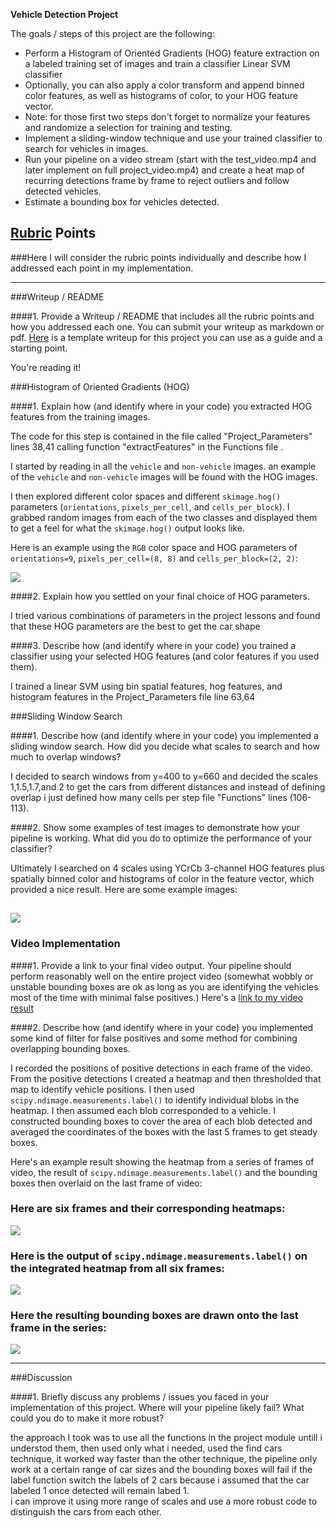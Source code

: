 **Vehicle Detection Project**

The goals / steps of this project are the following:

* Perform a Histogram of Oriented Gradients (HOG) feature extraction on a labeled training set of images and train a classifier Linear SVM classifier
* Optionally, you can also apply a color transform and append binned color features, as well as histograms of color, to your HOG feature vector. 
* Note: for those first two steps don't forget to normalize your features and randomize a selection for training and testing.
* Implement a sliding-window technique and use your trained classifier to search for vehicles in images.
* Run your pipeline on a video stream (start with the test_video.mp4 and later implement on full project_video.mp4) and create a heat map of recurring detections frame by frame to reject outliers and follow detected vehicles.
* Estimate a bounding box for vehicles detected.

[//]: # (Image References)
[image1]: ./output_images/car-notcar_and_hogFeatures.png
[image2]: ./output_images/sliding_window.jpg
[image3]: ./output_images/bboxes_and_heat.png
[image4]: ./output_images/labels_map_and_heat.png
[image5]: ./output_images/output.png
[video1]: ./project_video_output.mp4

## [Rubric](https://review.udacity.com/#!/rubrics/513/view) Points
###Here I will consider the rubric points individually and describe how I addressed each point in my implementation.  

---
###Writeup / README

####1. Provide a Writeup / README that includes all the rubric points and how you addressed each one.  You can submit your writeup as markdown or pdf.  [Here](https://github.com/udacity/CarND-Vehicle-Detection/blob/master/writeup_template.md) is a template writeup for this project you can use as a guide and a starting point.  

You're reading it!  

###Histogram of Oriented Gradients (HOG)

####1. Explain how (and identify where in your code) you extracted HOG features from the training images.

The code for this step is contained in the file called "Project_Parameters" lines 38,41 calling function "extractFeatures" in the Functions file .  

I started by reading in all the `vehicle` and `non-vehicle` images. an example of the `vehicle` and `non-vehicle` images will be found with the HOG images.  

I then explored different color spaces and different `skimage.hog()` parameters (`orientations`, `pixels_per_cell`, and `cells_per_block`).  I grabbed random images from each of the two classes and displayed them to get a feel for what the `skimage.hog()` output looks like.  

Here is an example using the `RGB` color space and HOG parameters of `orientations=9`, `pixels_per_cell=(8, 8)` and `cells_per_block=(2, 2)`:


![][image1]

####2. Explain how you settled on your final choice of HOG parameters.

I tried various combinations of parameters in the project lessons and found that these HOG parameters are the best to get the car shape  

####3. Describe how (and identify where in your code) you trained a classifier using your selected HOG features (and color features if you used them).

I trained a linear SVM using bin spatial features, hog features, and histogram features in the Project_Parameters file line 63,64  

###Sliding Window Search

####1. Describe how (and identify where in your code) you implemented a sliding window search.  How did you decide what scales to search and how much to overlap windows?

I decided to search windows from y=400 to y=660 and decided the scales 1,1.5,1.7,and 2 to get the cars from different distances and instead of defining overlap i just defined how many cells per step file "Functions" lines (106-113).

####2. Show some examples of test images to demonstrate how your pipeline is working.  What did you do to optimize the performance of your classifier?

Ultimately I searched on 4 scales using YCrCb 3-channel HOG features plus spatially binned color and histograms of color in the feature vector, which provided a nice result.  Here are some example images:

![][image2]
---

### Video Implementation

####1. Provide a link to your final video output.  Your pipeline should perform reasonably well on the entire project video (somewhat wobbly or unstable bounding boxes are ok as long as you are identifying the vehicles most of the time with minimal false positives.)
Here's a [link to my video result](./project_video_output.mp4)  


####2. Describe how (and identify where in your code) you implemented some kind of filter for false positives and some method for combining overlapping bounding boxes.

I recorded the positions of positive detections in each frame of the video.  From the positive detections I created a heatmap and then thresholded that map to identify vehicle positions.  I then used `scipy.ndimage.measurements.label()` to identify individual blobs in the heatmap.  I then assumed each blob corresponded to a vehicle.  I constructed bounding boxes to cover the area of each blob detected and averaged the coordinates of the boxes with the last 5 frames to get steady boxes.  

Here's an example result showing the heatmap from a series of frames of video, the result of `scipy.ndimage.measurements.label()` and the bounding boxes then overlaid on the last frame of video:  

### Here are six frames and their corresponding heatmaps:

![][image3]

### Here is the output of `scipy.ndimage.measurements.label()` on the integrated heatmap from all six frames:
![][image4]

### Here the resulting bounding boxes are drawn onto the last frame in the series:
![][image5]



---

###Discussion

####1. Briefly discuss any problems / issues you faced in your implementation of this project.  Where will your pipeline likely fail?  What could you do to make it more robust?

the approach I took was to use all the functions in the project module untill i understod them, then used only what i needed, used the find cars technique, it worked way faster than the other technique, the pipeline only work at a certain range of car sizes and the bounding boxes will fail if the label function switch the labels of 2 cars because i assumed that the car labeled 1 once detected will remain labed 1.  
i can improve it using more range of scales and use a more robust code to distinguish the cars from each other.   
